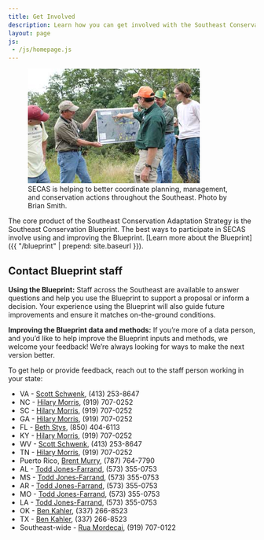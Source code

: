 ```yaml
---
title: Get Involved
description: Learn how you can get involved with the Southeast Conservation Adaptation Strategy (SECAS)
layout: page
js:
 - /js/homepage.js
---
```


<figure class="image-right">
  <img src="./images/people-working.jpg" alt="Biologists in the field gather around a map."/>
  <figcaption>SECAS is helping to better coordinate planning, management, and conservation actions throughout the Southeast. Photo by Brian Smith.</figcaption>
</figure>

The core product of the Southeast Conservation Adaptation Strategy is the Southeast Conservation Blueprint. The best ways to participate in SECAS involve using and improving the Blueprint. [Learn more about the Blueprint]({{ "/blueprint" | prepend: site.baseurl }}).

## Contact Blueprint staff

**Using the Blueprint:** Staff across the Southeast are available to answer questions and help you use the Blueprint to support a proposal or inform a decision. Your experience using the Blueprint will also guide future improvements and ensure it matches on-the-ground conditions.

**Improving the Blueprint data and methods:** If you’re more of a data person, and you’d like to help improve the Blueprint inputs and methods, we welcome your feedback! We’re always looking for ways to make the next version better.

To get help or provide feedback, reach out to the staff person working in your state:

- VA - [Scott Schwenk](mailto:william_schwenk@fws.gov), (413) 253-8647
- NC - [Hilary Morris](mailto:hilary_morris@fws.gov), (919) 707-0252
- SC - [Hilary Morris](mailto:hilary_morris@fws.gov), (919) 707-0252
- GA - [Hilary Morris](mailto:hilary_morris@fws.gov), (919) 707-0252
- FL - [Beth Stys](mailto:beth.stys@myfwc.com), (850) 404-6113
- KY - [Hilary Morris](mailto:hilary_morris@fws.gov), (919) 707-0252
- WV - [Scott Schwenk](mailto:william_schwenk@fws.gov), (413) 253-8647
- TN - [Hilary Morris](mailto:hilary_morris@fws.gov), (919) 707-0252
- Puerto Rico, [Brent Murry](mailto:brent_murry@fws.gov), (787) 764-7790
- AL - [Todd Jones-Farrand](mailto:david_jones-farrand@fws.gov), (573) 355-0753
- MS - [Todd Jones-Farrand](mailto:david_jones-farrand@fws.gov), (573) 355-0753
- AR - [Todd Jones-Farrand](mailto:david_jones-farrand@fws.gov), (573) 355-0753
- MO - [Todd Jones-Farrand](mailto:david_jones-farrand@fws.gov), (573) 355-0753
- LA - [Todd Jones-Farrand](mailto:david_jones-farrand@fws.gov), (573) 355-0753
- OK - [Ben Kahler](mailto:benjamin_kahler@fws.gov), (337) 266-8523
- TX - [Ben Kahler](mailto:benjamin_kahler@fws.gov), (337) 266-8523
- Southeast-wide - [Rua Mordecai](mailto:rua_mordecai@fws.gov), (919) 707-0122